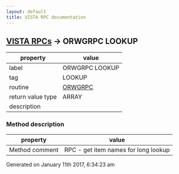 ```yaml
---
layout: default
title: VISTA RPC documentation
---
```




## [VISTA RPCs](TableOfContent.md) &#8594; ORWGRPC LOOKUP 

 property | value 
--- | --- 
 label | ORWGRPC LOOKUP
 tag | LOOKUP
 routine | [ORWGRPC](http://code.osehra.org/dox/Routine_ORWGRPC_source.html)
 return value type | ARRAY
 description | 


### Method description

 property | value 
--- | --- 
 Method comment | RPC - get item names for long lookup




Generated on January 11th 2017, 6:34:23 am
